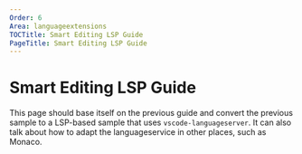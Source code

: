 ```yaml
---
Order: 6
Area: languageextensions
TOCTitle: Smart Editing LSP Guide
PageTitle: Smart Editing LSP Guide
---
```


# Smart Editing LSP Guide

This page should base itself on the previous guide and convert the previous sample to a LSP-based sample that uses `vscode-languageserver`. It can also talk about how to adapt the languageservice in other places, such as Monaco.